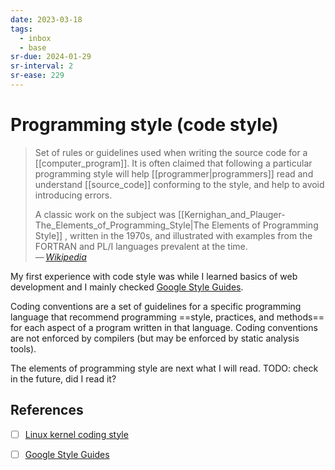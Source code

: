 ```yaml
---
date: 2023-03-18
tags:
  - inbox
  - base
sr-due: 2024-01-29
sr-interval: 2
sr-ease: 229
---
```

# Programming style (code style)

> Set of rules or guidelines used when writing the source code for a
> [[computer_program]]. It is often claimed that following a particular
> programming style will help [[programmer|programmers]] read and understand
> [[source_code]] conforming to the style, and help to avoid introducing errors.
>
> A classic work on the subject was
> [[Kernighan_and_Plauger-The_Elements_of_Programming_Style|The Elements of
> Programming Style]] , written in the 1970s, and illustrated with examples from
> the FORTRAN and PL/I languages prevalent at the time.\
> — <cite>[Wikipedia](https://en.wikipedia.org/wiki/Programming_style)</cite>

My first experience with code style was while I learned basics of web
development and I mainly checked [Google Style Guides](https://google.github.io/styleguide/).

Coding conventions are a set of guidelines for a specific programming language
that recommend programming ==style, practices, and methods== for each aspect of
a program written in that language. Coding conventions are not enforced by
compilers (but may be enforced by static analysis tools).

The elements of programming style are next what I will read.
TODO: check in the future, did I read it?

## References

- [ ] [Linux kernel coding style](https://www.kernel.org/doc/Documentation/process/coding-style.rst)
- [ ] [Google Style Guides](https://google.github.io/styleguide/)

